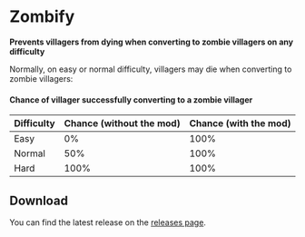 # Zombify

**Prevents villagers from dying when converting to zombie villagers on any difficulty**

Normally, on easy or normal difficulty, villagers may die when converting to zombie villagers:

#### Chance of villager successfully converting to a zombie villager

| Difficulty | Chance (without the mod) | Chance (with the mod) |
|------------|--------------------------|--------------------------|
| Easy       | 0%                       | 100%                     |
| Normal     | 50%                      | 100%                     |
| Hard       | 100%                     | 100%                     |

## Download

You can find the latest release on the [releases page](https://github.com/cbyrneee/Zombify/releases).
